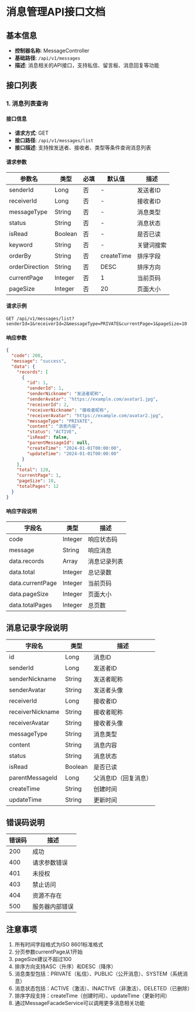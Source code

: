 # 消息管理API接口文档

## 基本信息
- **控制器名称**: MessageController
- **基础路径**: `/api/v1/messages`
- **描述**: 消息相关的API接口，支持私信、留言板、消息回复等功能

## 接口列表

### 1. 消息列表查询

#### 接口信息
- **请求方式**: GET
- **接口路径**: `/api/v1/messages/list`
- **接口描述**: 支持按发送者、接收者、类型等条件查询消息列表

#### 请求参数

| 参数名 | 类型 | 必填 | 默认值 | 描述 |
|--------|------|------|--------|------|
| senderId | Long | 否 | - | 发送者ID |
| receiverId | Long | 否 | - | 接收者ID |
| messageType | String | 否 | - | 消息类型 |
| status | String | 否 | - | 消息状态 |
| isRead | Boolean | 否 | - | 是否已读 |
| keyword | String | 否 | - | 关键词搜索 |
| orderBy | String | 否 | createTime | 排序字段 |
| orderDirection | String | 否 | DESC | 排序方向 |
| currentPage | Integer | 否 | 1 | 当前页码 |
| pageSize | Integer | 否 | 20 | 页面大小 |

#### 请求示例
```http
GET /api/v1/messages/list?senderId=1&receiverId=2&messageType=PRIVATE&currentPage=1&pageSize=10
```

#### 响应参数

```json
{
  "code": 200,
  "message": "success",
  "data": {
    "records": [
      {
        "id": 1,
        "senderId": 1,
        "senderNickname": "发送者昵称",
        "senderAvatar": "https://example.com/avatar1.jpg",
        "receiverId": 2,
        "receiverNickname": "接收者昵称",
        "receiverAvatar": "https://example.com/avatar2.jpg",
        "messageType": "PRIVATE",
        "content": "消息内容",
        "status": "ACTIVE",
        "isRead": false,
        "parentMessageId": null,
        "createTime": "2024-01-01T00:00:00",
        "updateTime": "2024-01-01T00:00:00"
      }
    ],
    "total": 120,
    "currentPage": 1,
    "pageSize": 10,
    "totalPages": 12
  }
}
```

#### 响应字段说明

| 字段名 | 类型 | 描述 |
|--------|------|------|
| code | Integer | 响应状态码 |
| message | String | 响应消息 |
| data.records | Array | 消息记录列表 |
| data.total | Integer | 总记录数 |
| data.currentPage | Integer | 当前页码 |
| data.pageSize | Integer | 页面大小 |
| data.totalPages | Integer | 总页数 |

## 消息记录字段说明

| 字段名 | 类型 | 描述 |
|--------|------|------|
| id | Long | 消息ID |
| senderId | Long | 发送者ID |
| senderNickname | String | 发送者昵称 |
| senderAvatar | String | 发送者头像 |
| receiverId | Long | 接收者ID |
| receiverNickname | String | 接收者昵称 |
| receiverAvatar | String | 接收者头像 |
| messageType | String | 消息类型 |
| content | String | 消息内容 |
| status | String | 消息状态 |
| isRead | Boolean | 是否已读 |
| parentMessageId | Long | 父消息ID（回复消息） |
| createTime | String | 创建时间 |
| updateTime | String | 更新时间 |

## 错误码说明

| 错误码 | 描述 |
|--------|------|
| 200 | 成功 |
| 400 | 请求参数错误 |
| 401 | 未授权 |
| 403 | 禁止访问 |
| 404 | 资源不存在 |
| 500 | 服务器内部错误 |

## 注意事项

1. 所有时间字段格式为ISO 8601标准格式
2. 分页参数currentPage从1开始
3. pageSize建议不超过100
4. 排序方向支持ASC（升序）和DESC（降序）
5. 消息类型包括：PRIVATE（私信）、PUBLIC（公开消息）、SYSTEM（系统消息）
6. 消息状态包括：ACTIVE（激活）、INACTIVE（非激活）、DELETED（已删除）
7. 排序字段支持：createTime（创建时间）、updateTime（更新时间）
8. 通过MessageFacadeService可以调用更多消息相关功能
